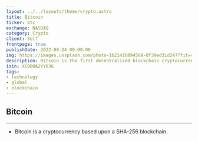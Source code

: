 ```yaml
---
layout: ../../layouts/theme/crypto.astro
title: Bitcoin
ticker: btc
exchange: NASDAQ
category: Crypto
client: Self
frontpage: true
publishDate: 2022-08-24 00:00:00
img: https://images.unsplash.com/photo-1621416894569-0f39ed31d247?fit=crop&w=1400&h=700&q=75
description: Bitcoin is the first decentralized blockchain cryptocurrency.
isin: XC000A2YY636
tags:
- technology
- global
- blockchain
---
```


## Bitcoin

***

- Bitcoin is a cryptocurrency based upon a SHA-256 blockchain.
